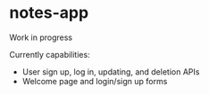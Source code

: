 # notes-app

Work in progress

Currently capabilities: 
- User sign up, log in, updating, and deletion APIs
- Welcome page and login/sign up forms
